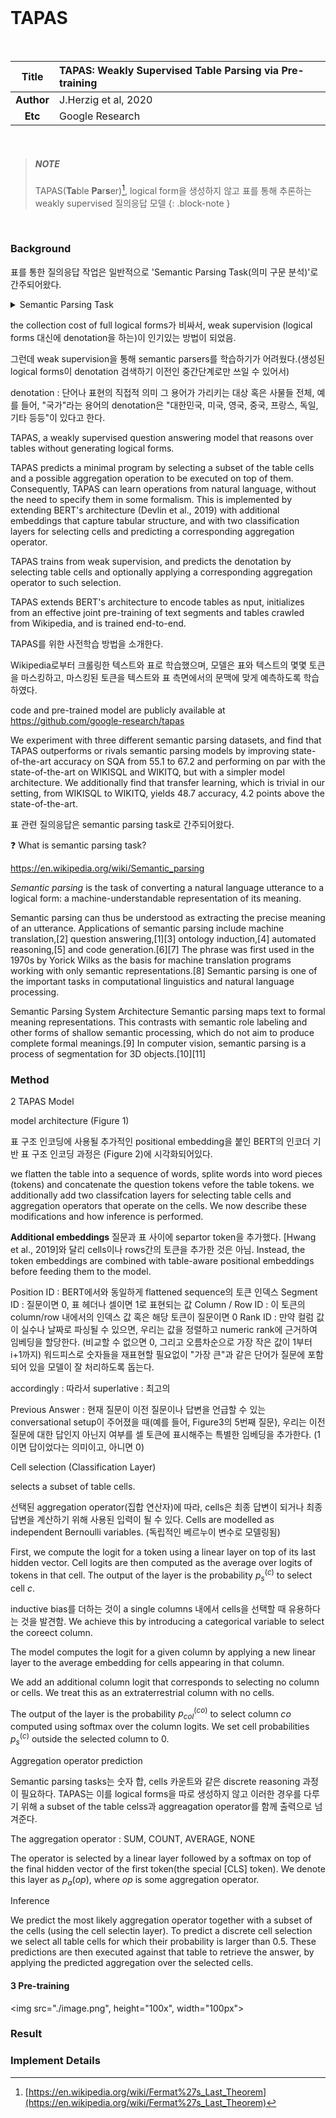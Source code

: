 <br/>

# TAPAS

<br/>

| **Title** | TAPAS: Weakly Supervised Table Parsing via Pre-training |
|:---------:|:--------------------------------------------------------|
| **Author** | J.Herzig et al, 2020 |
| **Etc** | Google Research |

<br/>

> ##### NOTE
>
> TAPAS(**Ta**ble **Pa**r**s**er)[^1], logical form을 생성하지 않고 표를 통해 추론하는 weakly supervised 질의응답 모델
{: .block-note }

<br/>

### Background

표를 통한 질의응답 작업은 일반적으로 'Semantic Parsing Task(의미 구문 분석)'로 간주되어왔다.

<details>

<summary> Semantic Parsing Task </summary>

<br/>

Semantic Parsing Task[1]


[1]: https://en.wikipedia.org/wiki/Semantic_parsing

</details>

the collection cost of full logical forms가 비싸서, weak supervision (logical forms 대신에 denotation을 하는)이 인기있는 방법이 되었음.

그런데 weak supervision을 통해 semantic parsers를 학습하기가 어려웠다.(생성된 logical forms이 denotation 검색하기 이전인 중간단계로만 쓰일 수 있어서)

denotation : 단어나 표현의 직접적 의미
그 용어가 가리키는 대상 혹은 사물들 전체, 예를 들어, "국가"라는 용어의 denotation은 "대한민국, 미국, 영국, 중국, 프랑스, 독일, 기타 등등"이 있다고 한다.

TAPAS, a weakly supervised question answering model that reasons over tables without generating logical forms. 

TAPAS predicts a minimal program by selecting a subset of the table cells and a possible aggregation operation to be executed on top of them. Consequently, TAPAS can learn operations from natural language, without the need to specify them in some formalism. This is implemented by extending BERT's architecture (Devlin et al., 2019) with additional embeddings that capture tabular structure, and with two classification layers for selecting cells and predicting a corresponding aggregation operator.

TAPAS trains from weak supervision, and predicts the denotation by selecting table cells and optionally applying a corresponding aggregation operator to such selection.

TAPAS extends BERT's architecture to encode tables as nput, initializes from an effective joint pre-training of text segments and tables crawled from Wikipedia, and is trained end-to-end.

TAPAS를 위한 사전학습 방법을 소개한다.

Wikipedia로부터 크롤링한 텍스트와 표로 학습했으며, 모델은 표와 텍스트의 몇몇 토큰을 마스킹하고, 마스킹된 토큰을 텍스트와 표 측면에서의 문맥에 맞게 예측하도록 학습하였다.

code and pre-trained model are publicly available at https://github.com/google-research/tapas

We experiment with three different semantic parsing datasets, and find that
TAPAS outperforms or rivals semantic parsing models by improving state-of-the-art accuracy on SQA from 55.1 to 67.2 and performing on par with the state-of-the-art on WIKISQL and WIKITQ, but with a simpler model architecture. We additionally find that transfer learning, which is trivial in our setting, from WIKISQL to WIKITQ, yields 48.7 accuracy, 4.2 points above the state-of-the-art.

표 관련 질의응답은 semantic parsing task로 간주되어왔다.

:question: What is semantic parsing task?

https://en.wikipedia.org/wiki/Semantic_parsing

*Semantic parsing* is the task of converting a natural language utterance to a logical form: a machine-understandable representation of its meaning.

Semantic parsing can thus be understood as extracting the precise meaning of an utterance. Applications of semantic parsing include machine translation,[2] question answering,[1][3] ontology induction,[4] automated reasoning,[5] and code generation.[6][7] The phrase was first used in the 1970s by Yorick Wilks as the basis for machine translation programs working with only semantic representations.[8] Semantic parsing is one of the important tasks in computational linguistics and natural language processing.


Semantic Parsing System Architecture
Semantic parsing maps text to formal meaning representations. This contrasts with semantic role labeling and other forms of shallow semantic processing, which do not aim to produce complete formal meanings.[9] In computer vision, semantic parsing is a process of segmentation for 3D objects.[10][11]





### Method

2 TAPAS Model

model architecture (Figure 1)

표 구조 인코딩에 사용될 추가적인 positional embedding을 붙인 BERT의 인코더 기반
표 구조 인코딩 과정은 (Figure 2)에 시각화되어있다.

we flatten the table into a sequence of words, splite words into word pieces (tokens) and concatenate the question tokens vefore the table tokens.
we additionally add two classifcation layers for selecting table cells and aggregation operators that operate on the cells.
We now describe these modifications and how inference is performed.

**Additional embeddings**
질문과 표 사이에 separtor token을 추가했다. [Hwang et al., 2019]와 달리 cells이나 rows간의 토큰을 추가한 것은 아님. Instead, the token embeddings are combined with table-aware positional embeddings before feeding them to the model.

Position ID : BERT에서와 동일하게 flattened sequence의 토큰 인덱스
Segment ID : 질문이면 0, 표 헤더나 셀이면 1로 표현되는 값
Column / Row ID : 이 토큰의 column/row 내에서의 인덱스 값 혹은 해당 토큰이 질문이면 0
Rank ID : 만약 컬럼 값이 실수나 날짜로 파싱될 수 있으면, 우리는 값을 정렬하고 numeric rank에 근거하여 임베딩을 할당한다. (비교할 수 없으면 0, 그리고 오름차순으로 가장 작은 값이 1부터 i+1까지) 워드피스로 숫자들을 재표현할 필요없이 "가장 큰"과 같은 단어가 질문에 포함되어 있을 모델이 잘 처리하도록 돕는다.

accordingly : 따라서
superlative : 최고의

Previous Answer : 현재 질문이 이전 질문이나 답변을 언급할 수 있는 conversational setup이 주어졌을 때(예를 들어, Figure3의 5번째 질문), 우리는 이전 질문에 대한 답인지 아닌지 여부를 셀 토큰에 표시해주는 특별한 임베딩을 추가한다. (1이면 답이었다는 의미이고, 아니면 0) 

Cell selection (Classification Layer)

selects a subset of table cells.

선택된 aggregation operator(집합 연산자)에 따라, cells은 최종 답변이 되거나 최종 답변을 계산하기 위해 사용된 입력이 될 수 있다.
Cells are modelled as independent Bernoulli variables. (독립적인 베르누이 변수로 모델링됨)

First, we compute the logit for a token using a linear layer on top of its last hidden vector. Cell logits are then computed as the average over logits of tokens in that cell. The output of the layer is the probability $p_s^{(c)}$ to select cell $c$.

inductive bias를 더하는 것이 a single columns 내에서 cells을 선택할 때 유용하다는 것을 발견함. We achieve this by introducing a categorical variable to select the coreect column.

The model computes the logit for a given column by applying a new linear layer to the average embedding for cells appearing in that column.

We add an additional column logit that corresponds to selecting no column or cells. We treat this as an extraterrestrial column with no cells.

The output of the layer is the probability $p_{col}^{(co)}$ to select column $co$ computed using softmax over the column logits. We set cell probabilities $p_s^{(c)}$ outside the selected column to 0.


Aggregation operator prediction

Semantic parsing tasks는 숫자 합, cells 카운트와 같은 discrete reasoning 과정이 필요하다. TAPAS는 이를 logical forms을 따로 생성하지 않고 이러한 경우를 다루기 위해 a subset of the table celss과 aggreagation operator를 함께 출력으로 넘겨준다.

The aggregation operator : SUM, COUNT, AVERAGE, NONE

The operator is selected by a linear layer followed by a softmax on top of the final hidden vector of the first token(the special [CLS] token).
We denote this layer as $p_a(op)$, where $op$ is some aggregation operator.



Inference

We predict the most likely aggregation operator together with a subset of the cells (using the cell selectin layer). To predict a discrete cell selection we select all table cells for which their probability is larger than 0.5. These predictions are then executed against that table to retrieve the answer, by applying the predicted aggregation over the selected cells.


#### 3 Pre-training

<img src="./image.png", height="100x", width="100px">


[^1]: [https://en.wikipedia.org/wiki/Fermat%27s_Last_Theorem](https://en.wikipedia.org/wiki/Fermat%27s_Last_Theorem)

### Result

### Implement Details

